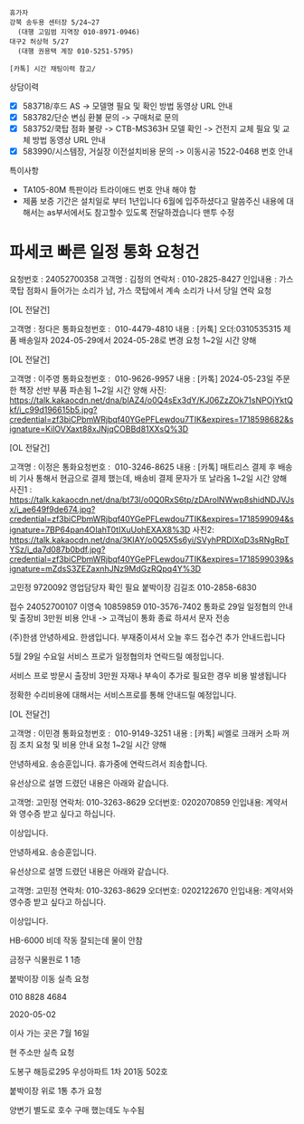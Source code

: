```
휴가자
강북 송두용 센터장 5/24~27
  (대행 고밈범 지역장 010-8971-0946)
대구2 허상혁 5/27
  (대행 권용택 계장 010-5251-5795)
```

```
[카톡] 시간 채팅이력 참고/
```

상담이력
- [x] 583718/후드 AS -> 모델명 필요 및 확인 방법 동영상 URL 안내
- [x] 583782/단순 변심 환불 문의 -> 구매처로 문의
- [x] 583752/쿡탑 점화 불량 -> CTB-MS363H 모델 확인 -> 건전지 교체 필요 및 교체 방법 동영상 URL 안내
- [x] 583990/시스템장, 거실장 이전설치비용 문의 -> 이동시공 1522-0468 번호 안내

특이사항
- TA105-80M 특판이라 트라이애드 번호 안내 해야 함
- 제품 보증 기간은 설치일로 부터 1년입니다 6월에 입주하셨다고 말씀주신 내용에 대해서는 as부서에서도 참고할수 있도록 전달하겠습니다 맨투 수정


 # 파세코 빠른 일정 통화 요청건 

요청번호 : 24052700358
고객명 : 김정의
연락처 : 010-2825-8427
인입내용 : 가스 쿡탑 점화시 들어가는 소리가 남, 가스 쿡탑에서 계속 소리가 나서 당일 연락 요청


[OL 전달건]

고객명 : 정다은
통화요청번호 :  010-4479-4810
내용 : [카톡] 오더:0310535315 제품  배송일자 2024-05-29에서 2024-05-28로 변경 요청
1~2일 시간 양해



[OL 전달건]

고객명 : 이주영
통화요청번호 :  010-9626-9957
내용 : [카톡] 2024-05-23일 주문한 책장 선반 부품 파손됨
1~2일 시간 양해
사진: https://talk.kakaocdn.net/dna/blAZ4/o0Q4sEx3dY/KJ06ZzZOk71sNPOjYktQkf/i_c99d196615b5.jpg?credential=zf3biCPbmWRjbqf40YGePFLewdou7TIK&expires=1718598682&signature=KilOVXaxt88xJNjqCOBBd81XXsQ%3D


[OL 전달건]

고객명 : 이정은
통화요청번호 :  010-3246-8625
내용 : [카톡] 매트리스 결제 후 배송비 기사 통해서 현금으로 결제 했는데, 배송비 결제 문자가 또 날라옴
1~2일 시간 양해
사진1 : https://talk.kakaocdn.net/dna/bt73l/o0Q0RxS6tp/zDArolNWwp8shidNDJVJsx/i_ae649f9de674.jpg?credential=zf3biCPbmWRjbqf40YGePFLewdou7TIK&expires=1718599094&signature=7BP64pan4OIahT0tIXuUohEXAX8%3D
사진2: https://talk.kakaocdn.net/dna/3KIAY/o0Q5X5s6yi/SVyhPRDlXqD3sRNgRpTYSz/i_da7d087b0bdf.jpg?credential=zf3biCPbmWRjbqf40YGePFLewdou7TIK&expires=1718599039&signature=mZdsS3ZEZaxnhJNz9MdGzRQpq4Y%3D

고민정 9720092 영업담당자 확인 필요
붙박이장 김길조 010-2858-6830

접수 24052700107 이영숙 10859859 010-3576-7402 통화로 29일 일정협의 안내 및 출장비 3만원 비용 안내 -> 고객님이 통화 종료 하셔서 문자 전송


(주)한샘 안녕하세요. 한샘입니다. 부재중이셔서 오늘 후드 접수건 추가 안내드립니다

5월 29일 수요일 서비스 프로가 일정협의차 연락드릴 예정입니다. 

서비스 프로 방문시 출장비 3만원 자재나 부속이 추가로 필요한 경우 비용 발생됩니다

정확한 수리비용에 대해서는 서비스프로를 통해 안내드릴 예정입니다.


[OL 전달건]

고객명 : 이민경
통화요청번호 :  010-9149-3251
내용 : [카톡] 씨엘로 크래커 소파 꺼짐 조치 요청 및 비용 안내 요청
1~2일 시간 양해

안녕하세요. 송승훈입니다.
휴가중에 연락드려서 죄송합니다.

유선상으로 설명 드렸던 내용은 아래와 같습니다.

고객명: 고민정
연락처: 010-3263-8629
오더번호: 0202070859
인입내용: 계약서와 영수증 받고 싶다고 하십니다.

이상입니다.


안녕하세요. 송승훈입니다.

유선상으로 설명 드렸던 내용은 아래와 같습니다.

고객명: 고민정
연락처: 010-3263-8629
오더번호: 0202122670
인입내용: 계약서와 영수증 받고 싶다고 하십니다.



이상입니다.

HB-6000 비데 작동 잘되는데 물이 안참

금정구 식물원로 1 1층


붙박이장 이동 실측 요청

010 8828 4684

2020-05-02

이사 가는 곳은 7월 16일 

현 주소만 실측 요청

도봉구 해등로295 우성아파트 1차 201동 502호 

붙박이장 위로 1통 추가 요청


양변기 별도로 호수 구매 했는데도 누수됨